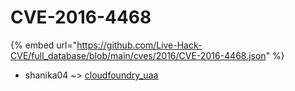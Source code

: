 # CVE-2016-4468
{% embed url="https://github.com/Live-Hack-CVE/full_database/blob/main/cves/2016/CVE-2016-4468.json" %}

* shanika04 ~> [cloudfoundry_uaa](https://www.alice-snow.ru/2016/database/cve-2016-4468/cloudfoundry_uaa-shanika04)
